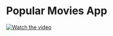 # Popular Movies App
[![Watch the video](https://i.imgur.com/vKb2F1B.png)](https://youtu.be/vt5fpE0bzSY)
